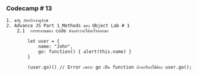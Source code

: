 ### Codecamp # 13

    1. ชลัฐ ภัทรกิจจานุรักษ์
    2. Advance JS Part 1_Methods ของ Object Lab # 1
        2.1  การทำงานของ code ดังกล่าวจะได้อะไรออกมา

            let user = {
                name: "John",
                go: function() { alert(this.name) }
            }

            (user.go)() // Error เพราะ go เป็น function ถ้าจะเรียกใช้ต้อง user.go();
